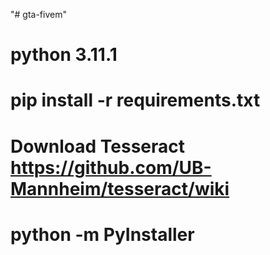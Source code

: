 "# gta-fivem" 

# python 3.11.1
# pip install -r requirements.txt
# Download Tesseract https://github.com/UB-Mannheim/tesseract/wiki
# python -m PyInstaller